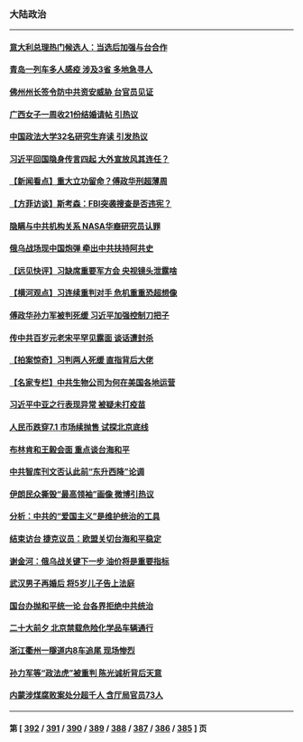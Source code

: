 ### 大陆政治
---
#### [意大利总理热门候选人：当选后加强与台合作](../../pages/ncid277/n13831782.md) 
#### [青岛一列车多人感疫 涉及3省 多地急寻人](../../pages/ncid277/n13831819.md) 
#### [佛州州长签令防中共资安威胁 台官员见证](../../pages/ncid277/n13831698.md) 
#### [广西女子一周收21份结婚请帖 引热议](../../pages/ncid277/n13831770.md) 
#### [中国政法大学32名研究生弃读 引发热议](../../pages/ncid277/n13831724.md) 
#### [习近平回国隐身传言四起 大外宣放风其连任？](../../pages/ncid277/n13831695.md) 
#### [【新闻看点】重大立功留命？傅政华刑超薄周](../../pages/ncid277/n13831596.md) 
#### [【方菲访谈】斯考森：FBI突袭搜查是否违宪？](../../pages/ncid277/n13831605.md) 
#### [隐瞒与中共机构关系 NASA华裔研究员认罪](../../pages/ncid277/n13831664.md) 
#### [俄乌战场现中国炮弹 牵出中共扶持阿共史](../../pages/ncid277/n13831630.md) 
#### [【远见快评】习缺席重要军方会 央视镜头泄露啥](../../pages/ncid277/n13831601.md) 
#### [【横河观点】习连续重判对手 危机重重恐超想像](../../pages/ncid277/n13831586.md) 
#### [傅政华孙力军被判死缓 习近平加强控制刀把子](../../pages/ncid277/n13831476.md) 
#### [传中共百岁元老宋平罕见露面 谈话遭封杀](../../pages/ncid277/n13831267.md) 
#### [【拍案惊奇】习判两人死缓 直指背后大佬](../../pages/ncid277/n13831371.md) 
#### [【名家专栏】中共生物公司为何在美国各地运营](../../pages/ncid277/n13831288.md) 
#### [习近平中亚之行表现异常 被疑未打疫苗](../../pages/ncid277/n13831161.md) 
#### [人民币跌穿7.1 市场续抛售 试探北京底线](../../pages/ncid277/n13831467.md) 
#### [布林肯和王毅会面 重点谈台海和平](../../pages/ncid277/n13831438.md) 
#### [中共智库刊文否认此前“东升西降”论调](../../pages/ncid277/n13831238.md) 
#### [伊朗民众撕毁“最高领袖”画像 微博引热议](../../pages/ncid277/n13831443.md) 
#### [分析：中共的“爱国主义”是维护统治的工具](../../pages/ncid277/n13831421.md) 
#### [结束访台 捷克议员：欧盟关切台海和平稳定](../../pages/ncid277/n13831324.md) 
#### [谢金河：俄乌战关键下一步 油价将是重要指标](../../pages/ncid277/n13831242.md) 
#### [武汉男子再婚后 将5岁儿子告上法庭](../../pages/ncid277/n13831258.md) 
#### [国台办抛和平统一论 台各界拒绝中共统治](../../pages/ncid277/n13830031.md) 
#### [二十大前夕 北京禁载危险化学品车辆通行](../../pages/ncid277/n13831160.md) 
#### [浙江衢州一隧道内8车追尾 现场惨烈](../../pages/ncid277/n13831240.md) 
#### [孙力军等“政法虎”被重判 陈光诚析背后天意](../../pages/ncid277/n13831067.md) 
#### [内蒙涉煤腐败案处分超千人 含厅局官员73人](../../pages/ncid277/n13831085.md) 

---
#### 第 [ [392](./392.md) / [391](./391.md) / [390](./390.md) / [389](./389.md) / [388](./388.md) / [387](./387.md) / [386](./386.md) / [385](./385.md) ] 页
